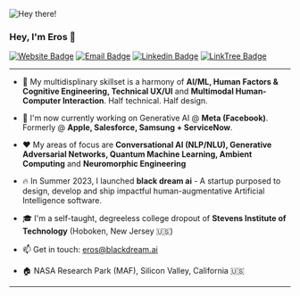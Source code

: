 ![Hey there!](https://media.tenor.com/acihnolEVYAAAAAC/goku-hi.gif)

 ### Hey, I'm Eros 👋
 
[![Website Badge](https://img.shields.io/badge/-Website-black?style=flat-square&logo=Website&logoColor=white&link=https://www.theotherEros.com/)](https://www.theotherEros.com/)
[![Email Badge](https://img.shields.io/badge/-Email-c14438?style=flat-square&logo=Gmail&logoColor=white&link=mailto:eros@theotherEros.com)](mailto:eros@theotherEros.com)
[![Linkedin Badge](https://img.shields.io/badge/-LinkedIn-blue?style=flat-square&logo=Linkedin&logoColor=white&link=https://www.linkedin.com/in/erosmarcello)](https://www.linkedin.com/in/erosmarcello/)
[![LinkTree Badge](https://img.shields.io/badge/Press-12100E?style=flat-square&logo=medium&logoColor=green&link=https://linktr.ee/erosmarcello/)](https://linktr.ee/erosmarcello/)

--- 

- 🧠 My multidisplinary skillset is a harmony of **AI/ML, Human Factors & Cognitive Engineering, Technical UX/UI** and **Multimodal Human-Computer Interaction**. Half technical. Half design.

- 🦾 I'm now currently working on Generative AI @ **Meta (Facebook)**. Formerly @ **Apple, Salesforce, Samsung + ServiceNow**. 

- ❤️ My areas of focus are **Conversational AI (NLP/NLU), Generative Adversarial Networks, Quantum Machine Learning, Ambient Computing** and **Neuromorphic Engineering**

- 🔥 In Summer 2023, I launched **black dream ai** - A startup purposed to design, develop and ship impactful human-augmentative Artificial Intelligence software.

- 🎓 I'm a self-taught, degreeless college dropout of **Stevens Institute of Technology** (Hoboken, New Jersey 🇺🇸)
    
- 📫 Get in touch: [eros@blackdream.ai](mailto:eros@blackdream.ai)
    
- 🏠 NASA Research Park (MAF), Silicon Valley, California 🇺🇸

---
